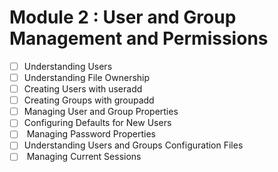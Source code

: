 # Module 2 : User and Group Management and Permissions

* [ ] Understanding Users&#x20;
* [ ] Understanding File Ownership&#x20;
* [ ] Creating Users with useradd&#x20;
* [ ] Creating Groups with groupadd
* [ ] Managing User and Group Properties
* [ ] Configuring Defaults for New Users
* [ ] &#x20;Managing Password Properties&#x20;
* [ ] Understanding Users and Groups Configuration Files
* [ ] &#x20;Managing Current Sessions
